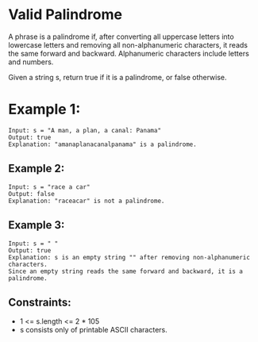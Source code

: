 # Valid Palindrome

A phrase is a palindrome if, after converting all uppercase letters into lowercase letters and removing all non-alphanumeric characters, it reads the same forward and backward. Alphanumeric characters include letters and numbers.

Given a string s, return true if it is a palindrome, or false otherwise.

# Example 1:

```
Input: s = "A man, a plan, a canal: Panama"
Output: true
Explanation: "amanaplanacanalpanama" is a palindrome.
```

## Example 2:

```
Input: s = "race a car"
Output: false
Explanation: "raceacar" is not a palindrome.
```

## Example 3:

```
Input: s = " "
Output: true
Explanation: s is an empty string "" after removing non-alphanumeric characters.
Since an empty string reads the same forward and backward, it is a palindrome.
```

## Constraints:

- 1 <= s.length <= 2 \* 105
- s consists only of printable ASCII characters.
